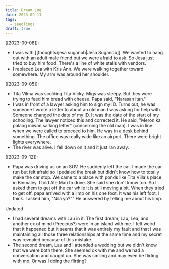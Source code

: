 ```yaml
---
title: Dream Log
date: 2023-09-11
tags:
  - seedlings
draft: true
---
```

[[2023-09-08]]:

- I was with [[thoughts/jesa suganob|Jesa Suganob]]. We wanted to hang out with an adult male friend but we were afraid to ask. So Jesa just tried to buy him food. There's a line of white stalls with vendors.
- I replaced Lea with Kris Ann. We were walking together toward somewhere. My arm was around her shoulder.

[[2023-09-05]]:

- Tita Vilma was scolding Tita Vicky. Migs was sleepy. But they were trying to feed him bread with cheese. Papa said, "Narasan itan."
- I was in front of a lawyer asking him to sign my ID. Turns out, he was someone I wrote a letter to about an old man I was asking for help with. Someone changed the date of my ID. It was the date of the start of my schooling. The lawyer noticed this and corrected it. He said, "Meron ka palang iniwan sa'king letter" (concerning the old man). I was in line when we were called to proceed to him. He was in a desk behind something. The office was really wide like an airport. There were bright lights everywhere.
- The river was alive. I fell down on it and it just ran away.

[[2023-09-12]]:

- Papa was driving us on an SUV. He suddenly left the car. I made the car run but felt afraid so I pedaled the break but didn't know how to totally make the car stop. We came to a place with ponds like Tita Villa's place in Binmaley. I told Ate Mau to drive. She said she don't know too. So I asked them to get off the car while it is still moving a bit. When they tried to get off, papa arrived with a limp on his one foot. It was his left foot, I think. I asked him, "Nila yo?"" He answered by telling me about his limp.

Undated
- I had several dreams with Lau in it. The first dream, Lau, Lea, and another ex of mind (Precious?) were in an island with me. I felt weird that it happened but it seems that it was entirely my fault and that I was maintaining all those three relationships at the same time and my secret was revealed because of this mistake.
- The second dream, Lau and I attended a wedding but we didn't know that we were both there. She seemed ok with me and we had a conversation and caught up. She was smiling and may even be flirting with mo. Or was I doing the flirting?